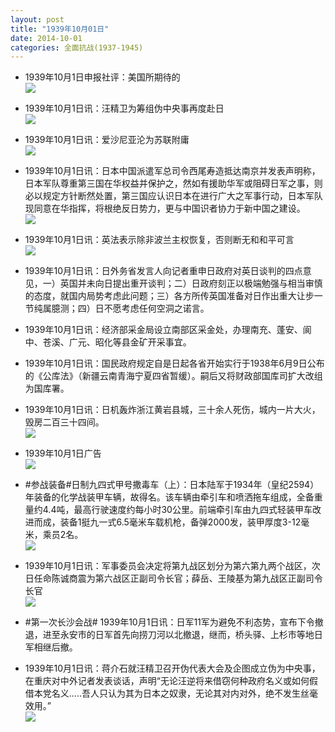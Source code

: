 ```yaml
---
layout: post
title: "1939年10月01日"
date: 2014-10-01
categories: 全面抗战(1937-1945)
---
```


<meta name="referrer" content="no-referrer" />

- 1939年10月1日申报社评：美国所期待的 <br/><img src="https://ww4.sinaimg.cn/large/aca367d8jw1ekw12i69rgj20ld0y11ad.jpg" />

- 1939年10月1日讯：汪精卫为筹组伪中央事再度赴日 <br/><img src="https://ww2.sinaimg.cn/large/aca367d8jw1ekw07vecl3j20dc0cndgg.jpg" />

- 1939年10月1日讯：爱沙尼亚沦为苏联附庸 <br/><img src="https://ww2.sinaimg.cn/large/aca367d8jw1ekvzcsmbzxj203u0bf0t8.jpg" />

- 1939年10月1日讯：日本中国派遣军总司令西尾寿造抵达南京并发表声明称，日本军队尊重第三国在华权益并保护之，然如有援助华军或阻碍日军之事，则必以规定方针断然处置，第三国应认识日本在进行广大之军事行动，日本军队现同意在华指挥，将根绝反日势力，更与中国识者协力于新中国之建设。 <br/><img src="https://ww1.sinaimg.cn/large/aca367d8jw1ekvyhh66ryj208c07zweg.jpg" />

- 1939年10月1日讯：英法表示除非波兰主权恢复，否则断无和和平可言 <br/><img src="https://ww2.sinaimg.cn/large/aca367d8jw1ekvxm4ryahj20970wtn5a.jpg" />

- 1939年10月1日讯：日外务省发言人向记者重申日政府对英日谈判的四点意见，一）英国并未向日提出重开谈判；二）日政府刻正以极端勉强与相当审慎的态度，就国内局势考虑此问题；三）各方所传英国准备对日作出重大让步一节纯属臆测；四）日不愿考虑任何空洞之诺言。 

- 1939年10月1日讯：经济部采金局设立南部区采金处，办理南充、蓬安、阆中、苍溪、广元、昭化等县金矿开采事宜。 

- 1939年10月1日讯：国民政府规定自是日起各省开始实行于1938年6月9日公布的《公库法》（新疆云南青海宁夏四省暂缓）。嗣后又将财政部国库司扩大改组为国库署。 

- 1939年10月1日讯：日机轰炸浙江黄岩县城，三十余人死伤，城内一片大火，毁房二百三十四间。 <br/><img src="https://ww1.sinaimg.cn/large/aca367d8jw1ekvivfutknj20ck0c3abb.jpg" />

- 1939年10月1日广告 <br/><img src="https://ww4.sinaimg.cn/large/aca367d8jw1ekvh52monij20lt0kiq8a.jpg" />

- #参战装备#日制九四式甲号撒毒车（上）：日本陆军于1934年（皇纪2594）年装备的化学战装甲车辆，故得名。该车辆由牵引车和喷洒拖车组成，全备重量约4.4吨，最高行驶速度约每小时30公里。前端牵引车由九四式轻装甲车改进而成，装备1挺九一式6.5毫米车载机枪，备弹2000发，装甲厚度3-12毫米，乘员2名。 <br/><img src="https://ww3.sinaimg.cn/large/aca367d8jw1ekvfeok7rmj20i10efn06.jpg" />

- 1939年10月1日讯：军事委员会决定将第九战区划分为第六第九两个战区，次日任命陈诚商震为第六战区正副司令长官；薛岳、王陵基为第九战区正副司令长官 <br/><img src="https://ww4.sinaimg.cn/large/aca367d8jw1ekvdnjy424j20490m5t9z.jpg" />

- #第一次长沙会战# 1939年10月1日讯：日军11军为避免不利态势，宣布下令撤退，进至永安市的日军首先向捞刀河以北撤退，继而，桥头驿、上杉市等地日军相继后撤。 

- 1939年10月1日讯：蒋介石就汪精卫召开伪代表大会及企图成立伪为中央事，在重庆对中外记者发表谈话，声明“无论汪逆将来借窃何种政府名义或如何假借本党名义.....吾人只认为其为日本之奴隶，无论其对内对外，绝不发生丝毫效用。” <br/><img src="https://ww2.sinaimg.cn/large/aca367d8jw1ekva7lx1kzj20a00dczku.jpg" />

